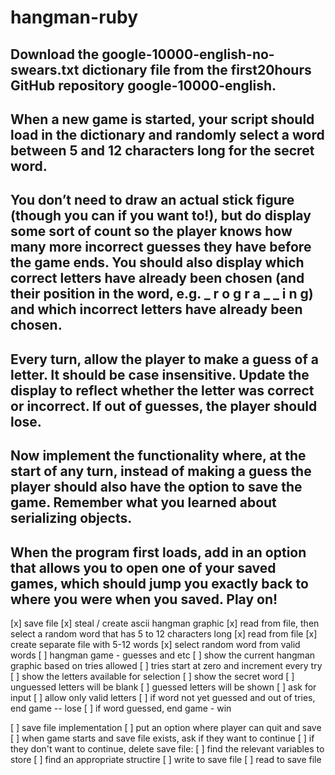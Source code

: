 # hangman-ruby


## Download the google-10000-english-no-swears.txt dictionary file from the first20hours GitHub repository google-10000-english.

## When a new game is started, your script should load in the dictionary and randomly select a word between 5 and 12 characters long for the secret word.

## You don’t need to draw an actual stick figure (though you can if you want to!), but do display some sort of count so the player knows how many more incorrect guesses they have before the game ends. You should also display which correct letters have already been chosen (and their position in the word, e.g. _ r o g r a _ _ i n g) and which incorrect letters have already been chosen.

## Every turn, allow the player to make a guess of a letter. It should be case insensitive. Update the display to reflect whether the letter was correct or incorrect. If out of guesses, the player should lose.

## Now implement the functionality where, at the start of any turn, instead of making a guess the player should also have the option to save the game. Remember what you learned about serializing objects.

## When the program first loads, add in an option that allows you to open one of your saved games, which should jump you exactly back to where you were when you saved. Play on!





[x] save file
[x] steal / create ascii hangman graphic
[x] read from file, then select a random word that has 5 to 12 characters long
    [x] read from file
    [x] create separate file with 5-12 words
    [x] select random word from valid words
[ ] hangman game - guesses and etc
    [ ] show the current hangman graphic based on tries allowed
        [ ] tries start at zero and increment every try
    [ ] show the letters available for selection
    [ ] show the secret word
        [ ] unguessed letters will be blank
        [ ] guessed letters will be shown
    [ ] ask for input
        [ ] allow only valid letters
    [ ] if word not yet guessed and out of tries, end game -- lose
    [ ] if word guessed, end game - win

[ ] save file implementation
    [ ] put an option where player can quit and save
    [ ] when game starts and save file exists, ask if they want to continue
    [ ] if they don't want to continue, delete save file:
    [ ] find the relevant variables to store
    [ ] find an appropriate structire
    [ ] write to save file
    [ ] read to save file

